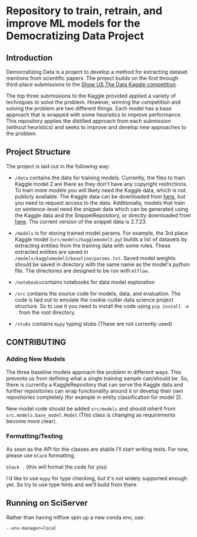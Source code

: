 # Repository to train, retrain, and improve ML models for the Democratizing Data Project

## Introduction

Democratizing Data is a project to develop a method for extracting dataset
mentions from scientific papers. The project builds on the first through
third-place submissions to the [Show US The Data Kaggle
competition](https://www.kaggle.com/c/coleridgeinitiative-show-us-the-data/).

The top three submissions to the Kaggle provided applied a variety of techniques
to solve the problem. However, winning the competition and solving the problem
are two different things. Each model has a base approach that is wrapped with
some heuristics to improve performance. This repository applies the distilled
approach from each submission (without heuristics) and seeks to improve and
develop new approaches to the problem.

## Project Structure

The project is laid out in the following way:

- `/data` contains the data for training models. Currently, the files to train
  Kaggle model 2 are there as they don't have any copyright restrictions. To
  train more models you will likely need the Kaggle data, which is not publicly
  available. The Kaggle data can be downloaded from
  [here](https://drive.google.com/file/d/1degcu_aDsxNSXx3UPwfuYMaJM47h6XW7/view?usp=share_link),
  but you need to request access to the data. Additionally, models that train on
  sentence-level need the snippet data which can be generated using the Kaggle
  data and the SnippetRepository, or directly downloaded from
  [here](https://drive.google.com/file/d/1P3ss2D5AbSoq2P-gfDPRhdzBGWZ4da3m/view?usp=share_link).
  The current version of the snippet data is 2.7.23.

- `/models` is for storing trained model params. For example, the 3rd place
   Kaggle model (`src/models/kagglemodel3.py`) builds a list of datasets by
   extracting entities from the training data with some rules. These extracted
   entities are saved in `/models/kagglemodel3/baseline/params.txt`. Saved model
   weights should be saved in directory with the same name as the model's python
   file. The directories are designed to be run with `mlflow`.

- `/notebooks`contains notebooks for data model exploration

- `/src` contains the source code for models, data, and evaluation. The code is
  laid out to emulate the cookie-cutter data science project structure. So to
  use it you need to install the code using `pip install -e .` from the root
  directory.

- `/stubs` contains `mypy` typing stubs (These are not currently used)


## CONTRIBUTING

### Adding New Models

The three baseline models approach the problem in different ways. This prevents
us from defining what a single *training sample* can/should be. So, there is
currently a KaggleRepository that can serve the Kaggle data and further
repositories can wrap functionality around it or develop their own repositories
completely (for example in entity classification for model 2).

New model code should be added `src/models` and should inherit from
`src.models.base_model.Model` (This class is changing as requirements become
more clear).

### Formatting/Testing

As soon as the API for the classes are stable I'll start writing tests. For
now, please use `black` formatting.

`black .` (this will format the code for you)

I'd like to use `mypy` for type checking, but it's not widely supported enough
yet. So try to use type hints and we'll build from there.

## Running on SciServer

Rather than having mlflow spin up a new conda env, use:

`--env-manager=local`